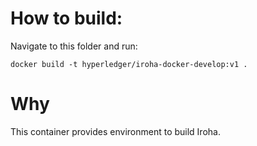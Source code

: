 # How to build:

Navigate to this folder and run:
```
docker build -t hyperledger/iroha-docker-develop:v1 .
```

# Why

This container provides environment to build Iroha.
